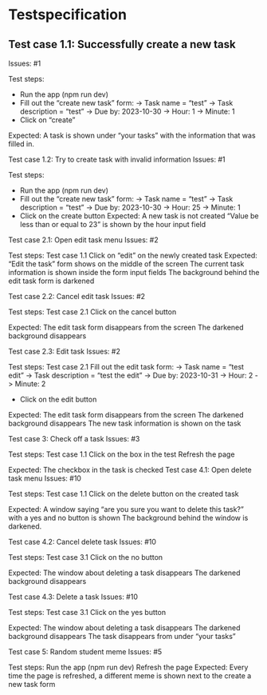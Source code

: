 # Testspecification

## Test case 1.1: Successfully create a new task  
Issues: #1

Test steps:
- Run the app (npm run dev)
- Fill out the “create new task” form:
	-> Task name = “test”
-> Task description = “test”
-> Due by: 2023-10-30
-> Hour: 1
-> Minute: 1
- Click on “create”

Expected:
A task is shown under “your tasks” with the information that was filled in.

Test case 1.2: Try to create task with invalid information
Issues: #1

Test steps:
- Run the app (npm run dev)
- Fill out the “create new task” form:
	-> Task name = “test”
-> Task description = “test”
-> Due by: 2023-10-30
-> Hour: 25
-> Minute: 1
- Click on the create button
Expected:
A new task is not created
“Value be less than or equal to 23” is shown by the hour input field

Test case 2.1: Open edit task menu
Issues: #2

Test steps:
Test case 1.1
Click on “edit” on the newly created task
Expected:
“Edit the task” form shows on the middle of the screen
The current task information is shown inside the form input fields
The background behind the edit task form is darkened

Test case 2.2: Cancel edit task
Issues: #2

Test steps:
Test case 2.1
Click on the cancel button

Expected:
The edit task form disappears from the screen
The darkened background disappears

Test case 2.3: Edit task
Issues: #2

Test steps: 
Test case 2.1
Fill out the edit task form:
-> Task name = “test edit”
-> Task description = “test the edit”
-> Due by: 2023-10-31
-> Hour: 2
-> Minute: 2
- Click on the edit button

Expected:
The edit task form disappears from the screen
The darkened background disappears
The new task information is shown on the task

Test case 3: Check off a task
Issues: #3

Test steps: 
Test case 1.1
Click on the box in the test
Refresh the page

Expected:
The checkbox in the task is checked
Test case 4.1: Open delete task menu
Issues: #10

Test steps: 
Test case 1.1
Click on the delete button on the created task

Expected: 
A window saying “are you sure you want to delete this task?” with a yes and no button is shown
The background behind the window is darkened.

Test case 4.2: Cancel delete task
Issues: #10

Test steps: 
Test case 3.1
Click on the no button

Expected:
The window about deleting a task disappears
The darkened background disappears

Test case 4.3: Delete a task
Issues: #10

Test steps: 
Test case 3.1
Click on the yes button

Expected:
The window about deleting a task disappears
The darkened background disappears
The task disappears from under “your tasks”


Test case 5: Random student meme
Issues: #5

Test steps:
Run the app (npm run dev)
Refresh the page
Expected:
Every time the page is refreshed, a different meme is shown next to the create a new task form
